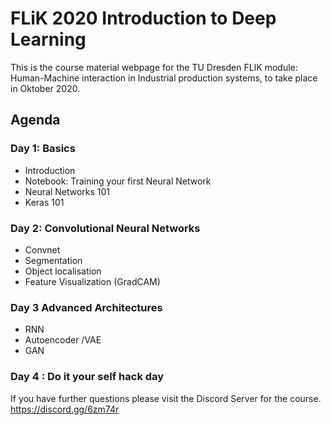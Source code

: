 # FLiK 2020 Introduction to Deep Learning

This is the course material webpage for the TU Dresden FLIK module: Human-Machine interaction in Industrial production systems, to take place in Oktober 2020.


## Agenda



### Day 1:  Basics 
- Introduction 
- Notebook: Training your first Neural Network
- Neural Networks 101
- Keras 101

### Day 2:  Convolutional Neural Networks
- Convnet 
- Segmentation
- Object localisation
- Feature Visualization (GradCAM)



### Day 3 Advanced Architectures
- RNN
- Autoencoder /VAE
- GAN



### Day 4 : Do it your self hack day
If you have further questions please visit the Discord Server for the course.
https://discord.gg/6zm74r
